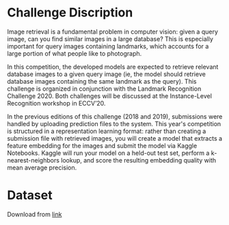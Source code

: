 # Challenge Discription

Image retrieval is a fundamental problem in computer vision: given a query image, can you find similar images in a large database? This is especially important for query images containing landmarks, which accounts for a large portion of what people like to photograph.

In this competition, the developed models are expected to retrieve relevant database images to a given query image (ie, the model should retrieve database images containing the same landmark as the query). This challenge is organized in conjunction with the Landmark Recognition Challenge 2020. Both challenges will be discussed at the Instance-Level Recognition workshop in ECCV’20.

In the previous editions of this challenge (2018 and 2019), submissions were handled by uploading prediction files to the system. This year's competition is structured in a representation learning format: rather than creating a submission file with retrieved images, you will create a model that extracts a feature embedding for the images and submit the model via Kaggle Notebooks. Kaggle will run your model on a held-out test set, perform a k-nearest-neighbors lookup, and score the resulting embedding quality with mean average precision.

# Dataset
Download from [link](https://www.kaggle.com/c/landmark-recognition-2020/data)
